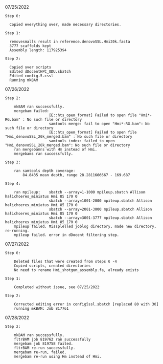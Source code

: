 <title><i>Haliocheres miniatus</i> (Hmi) PSMC Log </title>

07/25/2022

    Step 0:
 
      Copied everything over, made necessary directories.
  
    Step 1:
  
      removesmalls result in reference.denovoSSL.Hmi20k.fasta
      3777 scaffolds kept
      Assembly length: 117925394
 
    Step 2:
    
      Copied over scripts
      Edited dDocentHPC_ODU.sbatch 
      Edited config.5.cssl
      Running mkBAM

07/26/2022

    Step 2:
    
        mkBAM ran successfully.
        mergebam failed:
                        [E::hts_open_format] Failed to open file "Hmi*-RG.bam" : No such file or directory
                        samtools merge: fail to open "Hmi*-RG.bam": No such file or directory
                        [E::hts_open_format] Failed to open file "Hmi_denovoSSL_20k_merged.bam" : No such file or directory
                        samtools index: failed to open "Hmi_denovoSSL_20k_merged.bam": No such file or directory
        ran mergebamns with Hm instead of Hmi.
        mergebams ran successfully.
    
    Step 3:
  
        ran samtools depth coverage:
            84.8435 mean depth, range 28.2811666667 - 169.687
    
    Step 4:        
            
        ran mpileup:    sbatch --array=1-1000 mpileup.sbatch Allison halichoeres_miniatus Hmi 85 170 0
                        sbatch --array=1001-2000 mpileup.sbatch Allison halichoeres_miniatus Hmi 85 170 0
                        sbatch --array=2001-3000 mpileup.sbatch Allison halichoeres_miniatus Hmi 85 170 0
                        sbatch --array=3001-3777 mpileup.sbatch Allison halichoeres_miniatus Hmi 85 170 0
        mpileup failed. Missplelled joblog directory. made new directory, re-running.
        mpileup failed. error in dDocent filtering step.

07/27/2022

    Step 0:
    
        Deleted files that were created from steps 0 -4
        Copied scripts, created directories
        No need to rename Hmi_shotgun_assembly.fa, already exists
    
    Step 1:
    
        Completed without issue, see 07/25/2022
    
    Step 2:
    
        Corrected editing error in config5ssl.sbatch [replaced 80 with 30]
        running mkBAM: Job 817761
        
07/28/2022

    Step 2: 
    
        mkBAM ran successfully.
        fltrBAM job 819762 ran successfully
        mergebam job 819758 failed.
        fltrBAM re-run successfully.
        mergebam re-run, failed.
        mergebam re-run using Hm instead of Hmi.
    
    
        

        
        
  
  
 
